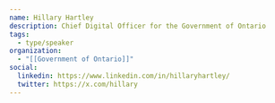 ```yaml
---
name: Hillary Hartley
description: Chief Digital Officer for the Government of Ontario
tags:
  - type/speaker
organization:
  - "[[Government of Ontario]]"
social:
  linkedin: https://www.linkedin.com/in/hillaryhartley/
  twitter: https://x.com/hillary
---
```


